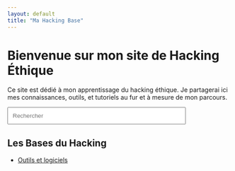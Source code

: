 ```yaml
---
layout: default
title: "Ma Hacking Base"
---
```


# Bienvenue sur mon site de Hacking Éthique

Ce site est dédié à mon apprentissage du hacking éthique. Je partagerai ici mes connaissances, outils, et tutoriels au fur et à mesure de mon parcours.

<input type="text" id="search-input" placeholder="Rechercher" onkeyup="searchSite()" style="width: 80%; padding: 10px;">

<div id="search-results"></div>


## Les Bases du Hacking
- [Outils et logiciels](./outils/outils.md)

